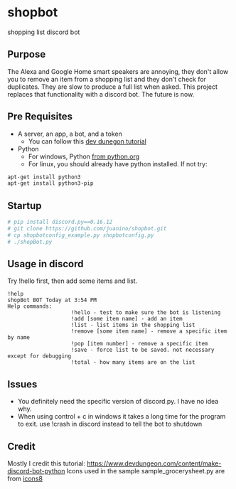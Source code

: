 # shopbot

shopping list discord bot

## Purpose

The Alexa and Google Home smart speakers are annoying, they don't allow you to remove an item from a shopping list and they don't check for duplicates.  They are slow to produce a full list when asked.  This project replaces that functionality with a discord bot.  The future is now.

## Pre Requisites

* A server, an app, a bot, and a token
  * You can follow this [dev dunegon tutorial](https://www.devdungeon.com/content/make-discord-bot-python)
* Python
  * For windows, Python [from python.org](https://www.python.org/downloads/)
  * For linux, you should already have python installed. If not try:

```bash
apt-get install python3
apt-get install python3-pip
```

## Startup

```bash
# pip install discord.py==0.16.12
# git clone https://github.com/juanino/shopbot.git
# cp shopbotconfig_example.py shopbotconfig.py
# ./shopBot.py
```

## Usage in discord

Try !hello first, then add some items and list.

```discord
!help
shopBot BOT Today at 3:54 PM
Help commands:
                    !hello - test to make sure the bot is listening
                    !add [some item name] - add an item
                    !list - list items in the shopping list
                    !remove [some item name] - remove a specific item by name
                    !pop [item number] - remove a specific item
                    !save - force list to be saved. not necessary except for debugging
                    !total - how many items are on the list
```

## Issues

* You definitely need the specific version of discord.py.  I have no idea why.
* When using control + c in windows it takes a long time for the program to exit. use !crash in discord instead to tell the bot to shutdown

## Credit

Mostly I credit this tutorial: <https://www.devdungeon.com/content/make-discord-bot-python>
Icons used in the sample sample_grocerysheet.py are from [icons8](https://icons8.com/)
